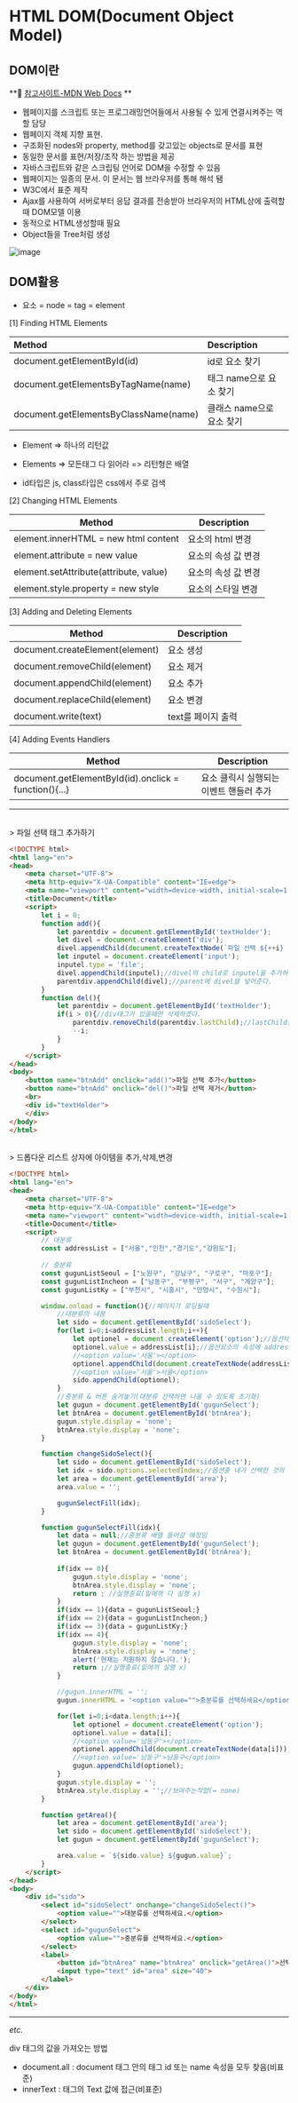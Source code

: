 # HTML DOM(Document Object Model)

## DOM이란

**🔗 [참고사이트-MDN Web Docs](https://developer.mozilla.org/ko/docs/Web/API/Document_Object_Model/Introduction) **

- 웹페이지를 스크립트 또는 프로그래밍언어들에서 사용될 수 있게 연결시켜주는 역할 담당
- 웹페이지 객체 지향 표현.
- 구조화된 nodes와 property, method를 갖고있는 objects로 문서를 표현
- 동일한 문서를 표현/저장/조작 하는 방법을 제공
- 자바스크립트와 같은 스크립팅 언어로 DOM을 수정할 수 있음
- 웹페이지는 일종의 문서. 이 문서는 웹 브라우저를 통해 해석 됌
- W3C에서 표준 제작
- Ajax를 사용하여 서버로부터 응답 결과를 전송받아 브라우저의 HTML상에 출력할때 DOM모델 이용
- 동적으로 HTML생성할때 필요
- Object들을 Tree처럼 생성

![image](https://user-images.githubusercontent.com/103404127/172041965-7a57df9f-eb1a-41e5-9020-a7ba3ffc5459.png)



## DOM활용

- 요소 = node = tag = element

[1] Finding HTML Elements

| Method                                | Description               |
| :------------------------------------ | :------------------------ |
| document.getElementById(id)           | id로 요소 찾기            |
| document.getElementsByTagName(name)   | 태그 name으로 요소 찾기   |
| document.getElementsByClassName(name) | 클래스 name으로 요소 찾기 |

- Element => 하나의 리턴값

- Elements => 모든태그 다 읽어라 => 리턴형은 배열

- id타입은 js, class타입은 css에서 주로 검색

[2] Changing HTML Elements

| Method                                 | Description         |
| -------------------------------------- | ------------------- |
| element.innerHTML = new html content   | 요소의 html 변경    |
| element.attribute = new value          | 요소의 속성 값 변경 |
| element.setAttribute(attribute, value) | 요소의 속성 값 변경 |
| element.style.property = new style     | 요소의 스타일 변경  |

[3] Adding and Deleting Elements

| Method                          | Description        |
| ------------------------------- | ------------------ |
| document.createElement(element) | 요소 생성          |
| document.removeChild(element)   | 요소 제거          |
| document.appendChild(element)   | 요소 추가          |
| document.replaceChild(element)  | 요소 변경          |
| document.write(text)            | text를 페이지 출력 |

[4] Adding Events Handlers

| Method                                                | Description                             |
| ----------------------------------------------------- | --------------------------------------- |
| document.getElementById(id).onclick = function(){...} | 요소 클릭시 실행되는 이벤트 핸들러 추가 |

---

<br>\> 파일 선택 태그 추가하기

```html
<!DOCTYPE html>
<html lang="en">
<head>
    <meta charset="UTF-8">
    <meta http-equiv="X-UA-Compatible" content="IE=edge">
    <meta name="viewport" content="width=device-width, initial-scale=1.0">
    <title>Document</title>
    <script>
        let i = 0;
        function add(){
            let parentdiv = document.getElementById('textHolder');
            let divel = document.createElement('div');
            divel.appendChild(document.createTextNode(`파일 선택 ${++i} `));
            let inputel = document.createElement('input');
            inputel.type = 'file';      
            divel.appendChild(inputel);//divel의 child로 inputel을 추가하여 하나로 만들고
            parentdiv.appendChild(divel);//parent에 divel을 넣어준다.
        }
        function del(){
            let parentdiv = document.getElementById('textHolder');
            if(i > 0){//div태그가 있을때만 삭제하겠다.
                parentdiv.removeChild(parentdiv.lastChild);//lastChild는 마지막 태그
                --i;
            }
        }
    </script>
</head>
<body>
    <button name="btnAdd" onclick="add()">파일 선택 추가</button>
    <button name="btnAdd" onclick="del()">파일 선택 제거</button>
    <br>
    <div id="textHolder">
    </div>
</body>
</html>
```

<br>\> 드롭다운 리스트 상자에 아이템을 추가,삭제,변경

```html
<!DOCTYPE html>
<html lang="en">
<head>
    <meta charset="UTF-8">
    <meta http-equiv="X-UA-Compatible" content="IE=edge">
    <meta name="viewport" content="width=device-width, initial-scale=1.0">
    <title>Document</title>
    <script>
        // 대분류
        const addressList = ["서울","인천","경기도","강원도"];
        
        // 중분류
        const gugunListSeoul = ["노원구", "강남구", "구로구", "마포구"];
        const gugunListIncheon = ["남동구", "부평구", "서구", "계양구"];
        const gugunListKy = ["부천시", "시흥시", "안양시", "수원시"];

        window.onload = function(){//페이지가 로딩될때
            //대분류의 내용
            let sido = document.getElementById('sidoSelect');
            for(let i=0;i<addressList.length;i++){
                let optionel = document.createElement('option');//옵션태그생성
                optionel.value = addressList[i];//옵션요소의 속성에 addressList를 넣음
                //<option value='서울'></option>
                optionel.appendChild(document.createTextNode(addressList[i]));//옵션태그에 텍스트값 넣어줌
                //<option value='서울'>서울</option>
                sido.appendChild(optionel);
            }
            //중분류 & 버튼 숨겨놓기(대분류 선택하면 나올 수 있도록 초기화)
            let gugun = document.getElementById('gugunSelect');
            let btnArea = document.getElementById('btnArea');
            gugun.style.display = 'none';
            btnArea.style.display = 'none';
        }

        function changeSidoSelect(){
            let sido = document.getElementById('sidoSelect');
            let idx = sido.options.selectedIndex;//옵션중 내가 선택한 것의 인덱스
            let area = document.getElementById('area');
            area.value = '';

            gugunSelectFill(idx);
        }

        function gugunSelectFill(idx){
            let data = null;//중분류 배열 들어갈 예정임
            let gugun = document.getElementById('gugunSelect');
            let btnArea = document.getElementById('btnArea');
            
            if(idx == 0){
                gugun.style.display = 'none';
                btnArea.style.display = 'none';
                return ; //실행종료(밑에꺼 다 실행 x)
            }
            if(idx == 1){data = gugunListSeoul;}
            if(idx == 2){data = gugunListIncheon;}
            if(idx == 3){data = gugunListKy;}
            if(idx == 4){
                gugun.style.display = 'none';
                btnArea.style.display = 'none';
                alert('현재는 지원하지 않습니다.');
                return ;//실행종료(밑에꺼 실행 x)
            }

            //gugun.innerHTML = '';
            gugun.innerHTML = '<option value="">중분류를 선택하세요</option>';

            for(let i=0;i<data.length;i++){
                let optionel = document.createElement('option');
                optionel.value = data[i];
                //<option value='남동구'></option>
                optionel.appendChild(document.createTextNode(data[i]));
                //<option value='남동구'>남동구</option>
                gugun.appendChild(optionel);
            }
            gugun.style.display = '';
            btnArea.style.display = '';//보여주는작업(↔ none)
        }

        function getArea(){
            let area = document.getElementById('area');
            let sido = document.getElementById('sidoSelect');
            let gugun = document.getElementById('gugunSelect');

            area.value = `${sido.value} ${gugun.value}`;
        }
    </script>
</head>
<body>
    <div id="sido">
        <select id="sidoSelect" onchange="changeSidoSelect()">
            <option value="">대분류를 선택하세요.</option>
        </select>
        <select id="gugunSelect">
            <option value="">중분류를 선택하세요.</option>
        </select>
        <label>
            <button id="btnArea" name="btnArea" onclick="getArea()">선택</button>
            <input type="text" id="area" size="40">
        </label>
    </div>
</body>
</html>
```

---

*etc.*

div 태그의 값을 가져오는 방법

- document.all : document 태그 안의 태그 id 또는 name 속성을 모두 찾음(비표준)
- innerText : 태그의 Text 값에 접근(비표준)

